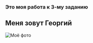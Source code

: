 ### Это моя работа к 3-му заданию
## Меня зовут **Георгий**
![Моё фото](C:/Users/shock/Desktop/Работа/GIt_job/7rQjLM8qDYU.jpg)
